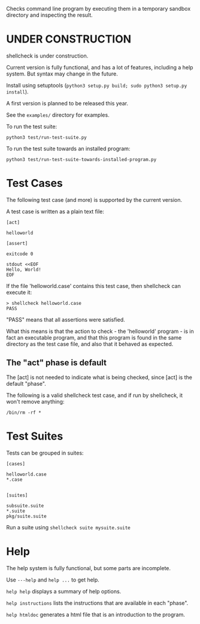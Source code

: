 Checks command line program by executing them in a temporary sandbox directory and inspecting the result.

UNDER CONSTRUCTION
==================

shellcheck is under construction.

Current version is fully functional, and has a lot of features, including a help system.
But syntax may change in the future.

Install using setuptools (`python3 setup.py build; sudo python3 setup.py install`).

A first version is planned to be released this year.

See the `examples/` directory for examples.

To run the test suite:

    python3 test/run-test-suite.py

To run the test suite towards an installed program:

    python3 test/run-test-suite-towards-installed-program.py


Test Cases
==========

The following test case (and more) is supported by the current version.



A test case is written as a plain text file:

    [act]

    helloworld

    [assert]

    exitcode 0

    stdout <<EOF
    Hello, World!
    EOF


If the file 'helloworld.case' contains this test case, then shellcheck can execute it:


    > shellcheck helloworld.case
    PASS


"PASS" means that all assertions were satisfied.

What this means is that the action to check - the 'helloworld' program - is in fact an executable program,
and that this program is found in the same directory as the test case file,
and also that it behaved as expected.

The "act" phase is default
--------------------------

The [act] is not needed to indicate what is being checked, since [act] is the default "phase".
 
The following is a valid shellcheck test case,
and if run by shellcheck, it won't remove anything:

    /bin/rm -rf *


Test Suites
===========


Tests can be grouped in suites:


    [cases]

    helloworld.case
    *.case
    

    [suites]

    subsuite.suite
    *.suite
    pkg/suite.suite


Run a suite using `shellcheck suite mysuite.suite`


Help
====


The help system is fully functional, but some parts are incomplete.

Use `---help` and `help ...` to get help.

`help help` displays a summary of help options.

`help instructions` lists the instructions that are available in each "phase".

`help htmldoc` generates a html file that is an introduction to the program.
